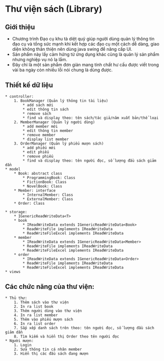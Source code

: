 # Thư viện sách (Library)
## Giới thiệu
* Chương trình Đạo cụ khu tà diệt quỷ giúp người dùng quản lý thông tin đạo cụ và tổng sức mạnh khi kết hợp các đạo cụ một cách dễ dàng, giao diện không thân thiện nên dùng java swing để nâng cấp UI.
* Sản phẩm này lấy cảm hứng từ ứng dụng khác cũng là quản lý sản phẩm nhưng nghiệp vụ nó lạ lắm.
* Đây chỉ là một sản phẩm đơn giản mang tính chất hư cấu được viết trong vài ba ngày còn nhiều lỗi nói chung là dùng được.

## Thiết kế dữ liệu
	* controller:
		1. BookManager (Quản lý thông tin tài liệu)
			* add sách mới
			* edit thông tin sách
			* remove sách
			* find và display theo: tên sách/tác giả/năm xuất bản/thể loại
		2. MemberManager (Quản lý người dùng)
			* add member mới
			* edit thông tin member
			* remove member
			* display list member
		3. OrderManager (Quản lý phiếu mượn sách)
			* add phiếu mới
			* edit phiếu
			* remove phiếu
			* find và display theo: tên người đọc, số lượng đầu sách giảm dần
	* model
		* Book: abstract class
			* ProgrammingBook: Class
			* FictionBook: Class
			* NovelBook: Class
		* Member: interface
			* InternalMember: Class
			* ExternalMember: Class
		* Order: Class

	* storage:
		* IGenericReadWriteData<T>
		* book
			* IReadWriteData extends IGenericReadWriteData<Book>
			* ReadWriteFile implements IReadWriteData
			* ReadWriteFileExcel implements IReadWriteData
		* member
			* IReadWriteData extends IGenericReadWriteData<Member>
			* ReadWriteFile implements IReadWriteData
			* ReadWriteFileExcel implements IReadWriteData
		* order
			* IReadWriteData extends IGenericReadWriteData<Order>
			* ReadWriteFile implements IReadWriteData
			* ReadWriteFileExcel implements IReadWriteData
	* views

## Các chức năng của thư viện:
	* Thủ thư:
		1. Thêm sách vào thư viện
		2. In ra list book
		3. Thêm người dùng vào thư viện
		4. In ra list member
		5. Thêm vào phiếu mượn sách
		6. In ra list order
		7. Sắp xếp danh sách trên theo: tên người đọc, số lượng đầu sách giảm dần
		8. Tìm kiếm và hiển thị Order theo tên người đọc
	* Người mượn:
		1. Login
		2. Sửa thông tin cá nhân member
		3. Hiển thị các đầu sách đang mượn

